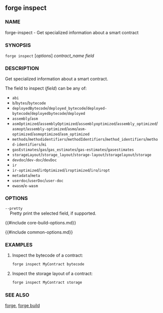 ## forge inspect

### NAME

forge-inspect - Get specialized information about a smart contract

### SYNOPSIS

``forge inspect`` [*options*] *contract_name* *field*

### DESCRIPTION

Get specialized information about a smart contract.

The field to inspect (*field*) can be any of:

- `abi`
- `b`/`bytes`/`bytecode`
- `deployedBytecode`/`deployed_bytecode`/`deployed-bytecode`/`deployedbytecode`/`deployed`
- `assembly`/`asm`
- `asmOptimized`/`assemblyOptimized`/`assemblyoptimized`/`assembly_optimized`/`asmopt`/`assembly-optimized`/`asmo`/`asm-optimized`/`asmoptimized`/`asm_optimized`
- `methods`/`methodidentifiers`/`methodIdentifiers`/`method_identifiers`/`method-identifiers`/`mi`
- `gasEstimates`/`gas`/`gas_estimates`/`gas-estimates`/`gasestimates`
- `storageLayout`/`storage_layout`/`storage-layout`/`storagelayout`/`storage`
- `devdoc`/`dev-doc`/`devDoc`
- `ir`
- `ir-optimized`/`irOptimized`/`iroptimized`/`iro`/`iropt`
- `metadata`/`meta`
- `userdoc`/`userDoc`/`user-doc`
- `ewasm`/`e-wasm`

### OPTIONS

`--pretty`  
&nbsp;&nbsp;&nbsp;&nbsp;Pretty print the selected field, if supported.

{{#include core-build-options.md}}

{{#include common-options.md}}

### EXAMPLES

1. Inspect the bytecode of a contract:
    ```sh
    forge inspect MyContract bytecode
    ```

2. Inspect the storage layout of a contract:
    ```sh
    forge inspect MyContract storage
    ```

### SEE ALSO

[forge](./forge.md), [forge build](./forge-build.md)
